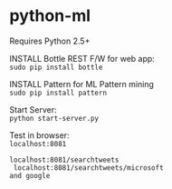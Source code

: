 python-ml
=========

Requires Python 2.5+

INSTALL Bottle REST F/W for web app:<br/>
```sudo pip install bottle```

INSTALL Pattern for ML Pattern mining<br/>
```sudo pip install pattern```


Start Server:<br/>
```python start-server.py```

Test in browser:<br/>
<code>localhost:8081<br/>
localhost:8081/searchtweets<br/>
localhost:8081/searchtweets/microsoft and google</code>
